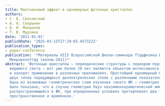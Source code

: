 ```yaml
---
title: Маятниковый эффект в одномерных фотонных кристаллах
authors:
- С. Е. Свяховский
- А. А. Скорынин
- Б. И. Манцызов
- Т. В. Мурзина
date: '2011-01-01'
publishDate: '2025-03-15T17:29:03.457322Z'
publication_types:
- paper-conference
publication: '*Материалы XIII Всероссийской Школы-семинара flqqфизика И Применение
  Микроволнfrqq (волны-2011)*'
abstract: 'Фотонные кристаллы – периодические структуры с периодом порядка длины волны
  видимого света – вот уже более 20 лет являются объектом интенсивного исследования
  и находят применение в различных приложениях. Простейший одномерный ФК состоит из
  двух типов чередующихся диэлектрических слоев с различными показателями преломления.
  Одна из возможных геометрических схем изучения такого ФК – геометрия Лауэ. Теоретически
  было показано, что в случае геометрии Лауэ квазимонохроматический импульс света,
  распространяющийся в ФК, при определенных условиях претерпевает два типа деления:
  пространственное и временное.'
---
```

